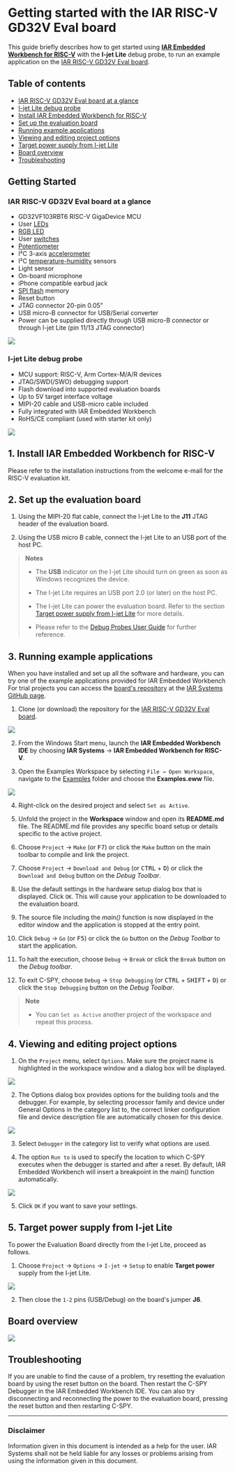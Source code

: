 # Getting started with the IAR RISC-V GD32V Eval board

This guide briefly describes how to get started using __[IAR Embedded Workbench for RISC-V](https://www.iar.com/riscv)__ with the __I-jet Lite__ debug probe, to run an example application on the [IAR RISC-V GD32V Eval board](https://iar.com/evalkit). 

## Table of contents
* [IAR RISC-V GD32V Eval board at a glance](https://github.com/IARSystems/iar-risc-v-gd32v-eval/blob/master/docs/getting-started.md#iar-risc-v-gd32v-eval-board-at-a-glance)
* [I-jet Lite debug probe](https://github.com/IARSystems/iar-risc-v-gd32v-eval/blob/master/docs/getting-started.md#i-jet-lite-debug-probe)
* [Install IAR Embedded Workbench for RISC-V](https://github.com/IARSystems/iar-risc-v-gd32v-eval/blob/master/docs/getting-started.md#1install-iar-embedded-workbench-for-risc-v)
* [Set up the evaluation board](https://github.com/IARSystems/iar-risc-v-gd32v-eval/blob/master/docs/getting-started.md#2set-up-the-evaluation-board)
* [Running example applications](https://github.com/IARSystems/iar-risc-v-gd32v-eval/blob/master/docs/getting-started.md#3running-example-applications)
* [Viewing and editing project options](https://github.com/IARSystems/iar-risc-v-gd32v-eval/blob/master/docs/getting-started.md#4-viewing-and-editing-project-options)
* [Target power supply from I-jet Lite](https://github.com/IARSystems/iar-risc-v-gd32v-eval/blob/master/docs/getting-started.md#5-target-power-supply-from-i-jet-lite)
* [Board overview](https://github.com/IARSystems/iar-risc-v-gd32v-eval/blob/master/docs/getting-started.md#board-overview)
* [Troubleshooting](https://github.com/IARSystems/iar-risc-v-gd32v-eval/blob/master/docs/getting-started.md#troubleshooting)

## Getting Started

### IAR RISC-V GD32V Eval board at a glance
* GD32VF103RBT6 RISC-V GigaDevice MCU
* User [LEDs](../Examples/leds)
* [RGB LED](../Examples/rgb-led)
* User [switches](../Examples/switches)
* [Potentiometer](../Examples/potentiometer)
* I²C 3-axis [accelerometer](../Examples/potentiometer)
* I²C [temperature-humidity](../Examples/temperature-humidity) sensors
* Light sensor
* On-board microphone
* iPhone compatible earbud jack
* [SPI flash](../Examples/spi-flash) memory
* Reset button 
* JTAG connector 20-pin 0.05” 
* USB micro-B connector for USB/Serial converter 
* Power can be supplied directly through USB micro-B connector or through I-jet Lite (pin 11/13 JTAG connector)

![](images/00-board.png)

### I-jet Lite debug probe 
* MCU support: RISC-V, Arm Cortex-M/A/R devices 
* JTAG/SWD(/SWO) debugging support 
* Flash download into supported evaluation boards 
* Up to 5V target interface voltage 
* MIPI-20 cable and USB-micro cable included 
* Fully integrated with IAR Embedded Workbench 
* RoHS/CE compliant (used with starter kit only)

![](images/00-ijet-lite.PNG)
 
## 1.	Install IAR Embedded Workbench for RISC-V

Please refer to the installation instructions from the welcome e-mail for the RISC-V evaluation kit.

## 2.	Set up the evaluation board

1. Using the MIPI-20 flat cable, connect the I-jet Lite to the __J11__ JTAG header of the evaluation board.

2. Using the USB micro B cable, connect the I-jet Lite to an USB port of the host PC. 

> __Notes__
> * The __USB__ indicator on the I-jet Lite should turn on green as soon as Windows recognizes the device.
>
> * The I-jet Lite requires an USB port 2.0 (or later) on the host PC.
>
> * The I-jet Lite can power the evaluation board. Refer to the section [Target power supply from I-jet Lite](5-target-power-supply-from-i-jet-lite) for more details. 
>
> * Please refer to the [Debug Probes User Guide](https://netstorage.iar.com/SuppDB/Public/UPDINFO/014860/riscv/doc/EWRISCV_DebugProbes.pdf) for further reference.

## 3.	Running example applications

When you have installed and set up all the software and hardware, you can try one of the example applications provided for IAR Embedded Workbench For trial projects you can access the [board's repository](https://github.com/IARSystems/iar-risc-v-gd32v-eval) at the [IAR Systems GitHub page](https://github.com/IARSystems).

1. Clone (or download) the repository for the [IAR RISC-V GD32V Eval board](https://github.com/IARSystems/iar-risc-v-gd32v-eval).

![](images/01-repo.png)

2. From the Windows Start menu, launch the __IAR Embedded Workbench IDE__ by choosing __IAR Systems__ → __IAR Embedded Workbench for RISC-V__.

3. Open the Examples Workspace by selecting `File → Open Workspace`, navigate to the [Examples](Examples) folder and choose the __Examples.eww__ file.

![](images/02-examples.png)

4. Right-click on the desired project and select `Set as Active`.

5. Unfold the project in the __Workspace__ window and open its __README.md__ file. The README.md file provides any specific board setup or details specific to the active project.

6. Choose `Project` → `Make` (or <kbd>F7</kbd>) or click the `Make` button on the main toolbar to compile and link the project.

7. Choose `Project` → `Download and Debug` (or <kbd>CTRL</kbd> + <kbd>D</kbd>) or click the `Download and Debug` button on the _Debug Toolbar_.

8. Use the default settings in the hardware setup dialog box that is displayed. Click `OK`. This will cause your application to be downloaded to the evaluation board.

9. The source file including the _main()_ function is now displayed in the editor window and the application is stopped at the entry point.

10. Click `Debug` → `Go` (or <kbd>F5</kbd>) or click the `Go` button on the _Debug Toolbar_ to start the application. 

11. To halt the execution, choose `Debug` → `Break` or click the `Break` button on the _Debug toolbar_.

12.	To exit C-SPY, choose `Debug` → `Stop Debugging` (or <kbd>CTRL</kbd> + <kbd>SHIFT</kbd> + <kbd>D</kbd>) or click the `Stop Debugging` button on the _Debug Toolbar_.

> __Note__
> * You can `Set as Active` another project of the workspace and repeat this process.

##  4. Viewing and editing project options

1. On the `Project` menu, select `Options`. Make sure the project name is highlighted in the workspace window and a dialog box will be displayed.

![](images/03-options.png)
 
2. The Options dialog box provides options for the building tools and the debugger. For example, by selecting processor family and device under General Options in the category list to, the correct linker configuration file and device description file are automatically chosen for this device.

![](images/04-target.png)
 
3. Select `Debugger` in the category list to verify what options are used.

4. The option `Run to` is used to specify the location to which C-SPY executes when the debugger is started and after a reset. By default, IAR Embedded Workbench will insert a breakpoint in the main() function automatically.

![](images/05-debugger.png)
 
5. Click `OK` if you want to save your settings.

## 5. Target power supply from I-jet Lite
To power the Evaluation Board directly from the I-jet Lite, proceed as follows.

1. Choose `Project` → `Options` → `I-jet` → `Setup` to enable __Target power__ supply from the I-jet Lite. 

![](images/06-ijet.png)

2. Then close the `1-2` pins (USB/Debug)  on the board's jumper __J6__.

## Board overview

![](images/07-board-layout.png)
 
## Troubleshooting
If you are unable to find the cause of a problem, try resetting the evaluation board by using the reset button on the board. Then restart the C-SPY Debugger in the IAR Embedded Workbench IDE. You can also try disconnecting and reconnecting the power to the evaluation board, pressing the reset button and then restarting C-SPY.

---
### Disclaimer
Information given in this document is intended as a help for the user. IAR Systems shall not be held liable for any losses or problems arising from using the information given in this document. 
